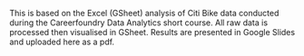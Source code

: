 This is based on the Excel (GSheet) analysis of Citi Bike data conducted during the Careerfoundry Data Analytics short course.
All raw data is processed then visualised in GSheet.
Results are presented in Google Slides and uploaded here as a pdf.
